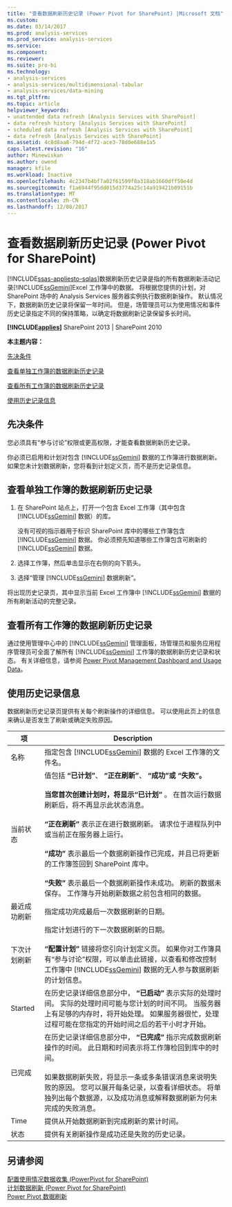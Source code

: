 ```yaml
---
title: "查看数据刷新历史记录 (Power Pivot for SharePoint) |Microsoft 文档"
ms.custom: 
ms.date: 03/14/2017
ms.prod: analysis-services
ms.prod_service: analysis-services
ms.service: 
ms.component: 
ms.reviewer: 
ms.suite: pro-bi
ms.technology:
- analysis-services
- analysis-services/multidimensional-tabular
- analysis-services/data-mining
ms.tgt_pltfrm: 
ms.topic: article
helpviewer_keywords:
- unattended data refresh [Analysis Services with SharePoint]
- data refresh history [Analysis Services with SharePoint]
- scheduled data refresh [Analysis Services with SharePoint]
- data refresh [Analysis Services with SharePoint]
ms.assetid: 4c8d8aa8-794d-4f72-ace3-78d0e688e1a5
caps.latest.revision: "16"
author: Minewiskan
ms.author: owend
manager: kfile
ms.workload: Inactive
ms.openlocfilehash: 4c2347b4bf7a02f61599f0a318ab1660dff50e4d
ms.sourcegitcommit: f1a6944f95dd015d3774a25c14a919421b09151b
ms.translationtype: MT
ms.contentlocale: zh-CN
ms.lasthandoff: 12/08/2017
---
```

# <a name="view-data-refresh-history-power-pivot-for-sharepoint"></a>查看数据刷新历史记录 (Power Pivot for SharePoint)
[!INCLUDE[ssas-appliesto-sqlas](../../includes/ssas-appliesto-sqlas.md)]数据刷新历史记录是指的所有数据刷新活动记录[!INCLUDE[ssGemini](../../includes/ssgemini-md.md)]Excel 工作簿中的数据。 将根据您提供的计划，对 SharePoint 场中的 Analysis Services 服务器实例执行数据刷新操作。 默认情况下，数据刷新历史记录将保留一年时间。 但是，场管理员可以为使用情况和事件历史记录指定不同的保持策略，以确定将数据刷新记录保留多长时间。  
  
 **[!INCLUDE[applies](../../includes/applies-md.md)]**  SharePoint 2013 | SharePoint 2010  
  
 **本主题内容：**  
  
 [先决条件](#prereq)  
  
 [查看单独工作簿的数据刷新历史记录](#viewhistory)  
  
 [查看所有工作簿的数据刷新历史记录](#viewITOps)  
  
 [使用历史记录信息](#pageelements)  
  
##  <a name="prereq"></a> 先决条件  
 您必须具有“参与讨论”权限或更高权限，才能查看数据刷新历史记录。  
  
 你必须已启用和计划对包含 [!INCLUDE[ssGemini](../../includes/ssgemini-md.md)] 数据的工作簿进行数据刷新。 如果您未计划数据刷新，您将看到计划定义页，而不是历史记录信息。  
  
##  <a name="viewhistory"></a> 查看单独工作簿的数据刷新历史记录  
  
1.  在 SharePoint 站点上，打开一个包含 Excel 工作簿（其中包含 [!INCLUDE[ssGemini](../../includes/ssgemini-md.md)] 数据）的库。  
  
     没有可视的指示器用于标识 SharePoint 库中的哪些工作簿包含 [!INCLUDE[ssGemini](../../includes/ssgemini-md.md)] 数据。 你必须预先知道哪些工作簿包含可刷新的 [!INCLUDE[ssGemini](../../includes/ssgemini-md.md)] 数据。  
  
2.  选择工作簿，然后单击显示在右侧的向下箭头。  
  
3.  选择“管理 [!INCLUDE[ssGemini](../../includes/ssgemini-md.md)] 数据刷新”。  
  
 将出现历史记录页，其中显示当前 Excel 工作簿中 [!INCLUDE[ssGemini](../../includes/ssgemini-md.md)] 数据的所有刷新活动的完整记录。  
  
##  <a name="viewITOps"></a> 查看所有工作簿的数据刷新历史记录  
 通过使用管理中心中的 [!INCLUDE[ssGemini](../../includes/ssgemini-md.md)] 管理面板，场管理员和服务应用程序管理员可全面了解所有 [!INCLUDE[ssGemini](../../includes/ssgemini-md.md)] 工作簿的数据刷新历史记录和状态。 有关详细信息，请参阅 [Power Pivot Management Dashboard and Usage Data](../../analysis-services/power-pivot-sharepoint/power-pivot-management-dashboard-and-usage-data.md)。  
  
##  <a name="pageelements"></a> 使用历史记录信息  
 数据刷新历史记录页提供有关每个刷新操作的详细信息。 可以使用此页上的信息来确认是否发生了刷新或确定失败原因。  
  
|项|Description|  
|----------|-----------------|  
|名称|指定包含 [!INCLUDE[ssGemini](../../includes/ssgemini-md.md)] 数据的 Excel 工作簿的文件名。|  
|当前状态|值包括 **“已计划”**、 **“正在刷新”**、 **“成功”**或 **“失败”**。<br /><br /> 当您首次创建计划时，将显示**“已计划”** 。 在首次运行数据刷新后，将不再显示此状态消息。<br /><br /> **“正在刷新”** 表示正在进行数据刷新。 请求位于进程队列中或当前正在服务器上运行。<br /><br /> **“成功”** 表示最后一个数据刷新操作已完成，并且已将更新的工作簿签回到 SharePoint 库中。<br /><br /> **“失败”** 表示最后一个数据刷新操作未成功。 刷新的数据未保存。 工作簿与开始刷新数据之前包含相同的数据。|  
|最近成功刷新|指定成功完成最后一次数据刷新的日期。|  
|下次计划刷新|指定计划进行的下一次数据刷新的日期。<br /><br /> **“配置计划”** 链接将您引向计划定义页。 如果你对工作簿具有“参与讨论”权限，可以单击此链接，以查看和修改控制工作簿中 [!INCLUDE[ssGemini](../../includes/ssgemini-md.md)] 数据的无人参与数据刷新的计划信息。|  
|Started|在历史记录详细信息部分中， **“已启动”** 表示实际的处理时间。 实际的处理时间可能与您计划的时间不同。 当服务器上有足够的内存时，将开始处理。 如果服务器很忙，处理过程可能在您指定的开始时间之后的若干小时才开始。|  
|已完成|在历史记录详细信息部分中， **“已完成”** 指示完成数据刷新操作的时间。 此日期和时间表示将工作簿检回到库中的时间。<br /><br /> 如果数据刷新失败，将显示一条或多条错误消息来说明失败的原因。 您可以展开每条记录，以查看详细状态。 将单独列出每个数据源，以及成功消息或解释数据刷新为何未完成的失败消息。|  
|Time|提供从开始数据刷新到完成刷新的累计时间。|  
|状态|提供有关刷新操作是成功还是失败的历史记录。|  
  
## <a name="see-also"></a>另请参阅  
 [配置使用情况数据收集 (PowerPivot for SharePoint)](../../analysis-services/power-pivot-sharepoint/configure-usage-data-collection-for-power-pivot-for-sharepoint.md)   
 [计划数据刷新 (Power Pivot for SharePoint)](http://msdn.microsoft.com/en-us/8571208f-6aae-4058-83c6-9f916f5e2f9b)   
 [Power Pivot 数据刷新](../../analysis-services/power-pivot-sharepoint/power-pivot-data-refresh.md)  
  
  
